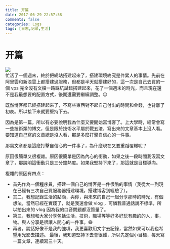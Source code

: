```yaml
---
title: 开篇
date: 2017-06-29 22:57:58
comments: false
categories: Logs
tags: [日志,记录,生活]
---
```

# 开篇  
![](http://wx3.sinaimg.cn/mw690/ad108d28gy1fgqfhp2l3pj21kw11x1f2.jpg)  
忙活了一個週末，終於把網站搭建起來了，搭建環境終究是件累人的事情。先前在阿里雲和新浪雲上都搭建過服務，但都是半天就搭建好的，這一次是自己去買的一個 vps 完全沒有文檔一路踩坑試錯搭建起來，花了一個週末的時光，而且現在還不是我最想要的配置方式，後期還需要繼續調整。😔  

既然博客都已經搭建起來了，不寫些東西對不起自己付出的時間和金錢，也背離了初衷。所以接下來就要堅持下去。  

因為是第一篇，所以有必要說明我為什麼又要開始寫博客了。上大學時，經常會寫一些技術類的博文，但是限於技術水平屬於戰五渣，寫出來的文章基本上沒人看。要知道自己寫的文章總是沒人看，那是多麼打擊自信心的一件事。  

那寫文章都是這麼打擊自信心的一件事了，為什麼現在又要重蹈覆轍呢？  

原因很簡單又很複雜。原因很簡單是因為內心的衝動，如果之後一段時間我沒寫文章了，那說明這衝動只是三分鐘熱度。如果我堅持下來了，那這就是目標導向。  

複雜的原因有四点：    
* 首先作為一個程序員，搭建一個自己的博客是一件很酷的事情（我從大一到現在已經有三次自己買服務器搭建環境，搭建博客到經驗了）。  
* 其二，我想記錄生活的點滴，與你，與未來的自己一起分享那時的時光，有個想法，當然已經在實踐了，就是我還會做 vlog ，可憐我普通話說不標準，所以拍出來的 vlog 因為我的口音問題都沒質量了。  
* 第三，我想和大家分享包括生活，技術，職場等等好多好玩有趣的的人，事，物。與人分享是很讓人開心的一件事。😄
* 再者，說話好像不是我的強項，我更喜歡用文字去記錄，當然如果可以我也希望用光影去描述。
最後，我知道堅持下去會很難，所以先定個小目標，每天寫一篇文章，連續寫三十天。